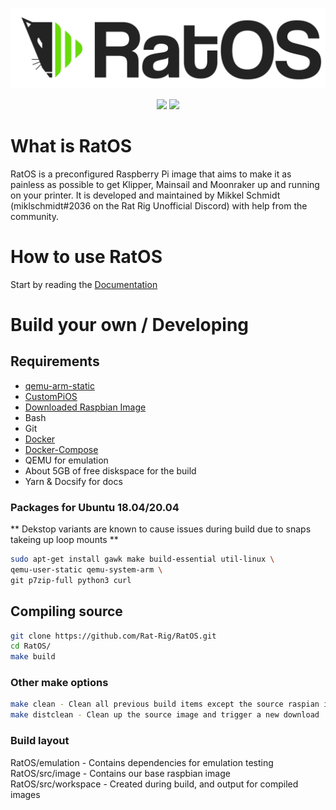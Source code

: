 ![RatOS](docs/_media/logos/Logo-black.svg)

<p align="center">
<a href="https://github.com/Rat-OS/RatOS/releases"><img src="https://img.shields.io/github/downloads/Rat-OS/RatOS/total?color=%2368da0b" /></a>
<a href="http://discord.gg/ratrig"><img src="https://img.shields.io/discord/582187371529764864?color=%235865F2&label=discord&logo=discord&logoColor=white&style=flat" /></a>
</p>

# What is RatOS

RatOS is a preconfigured Raspberry Pi image that aims to make it as painless as possible to get Klipper, Mainsail and Moonraker up and running on your printer. It is developed and maintained by Mikkel Schmidt (miklschmidt#2036 on the Rat Rig Unofficial Discord) with help from the community.

# How to use RatOS

Start by reading the [Documentation](https://os.ratrig.com)

# Build your own / Developing

## Requirements

- [qemu-arm-static](http://packages.debian.org/sid/qemu-user-static)
- [CustomPiOS](https://github.com/guysoft/CustomPiOS)
- [Downloaded Raspbian Image](http://www.raspbian.org/)
- Bash
- Git
- [Docker](https://docs.docker.com/engine/install/ubuntu/)
- [Docker-Compose](https://docs.docker.com/compose/install/)
- QEMU for emulation
- About 5GB of free diskspace for the build
- Yarn & Docsify for docs

### Packages for Ubuntu 18.04/20.04

** Dekstop variants are known to cause issues during build due to snaps takeing up loop mounts **

```bash
sudo apt-get install gawk make build-essential util-linux \
qemu-user-static qemu-system-arm \
git p7zip-full python3 curl
```

## Compiling source

```bash
git clone https://github.com/Rat-Rig/RatOS.git
cd RatOS/
make build
```

### Other make options

```bash
make clean - Clean all previous build items except the source raspian image
make distclean - Clean up the source image and trigger a new download
```

### Build layout

RatOS/emulation - Contains dependencies for emulation testing  
RatOS/src/image - Contains our base raspbian image  
RatOS/src/workspace - Created during build, and output for compiled images
